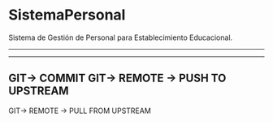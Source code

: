# SistemaPersonal
Sistema de Gestión de Personal para Establecimiento Educacional.

----------

----------



GIT-> COMMIT
GIT-> REMOTE -> PUSH TO UPSTREAM
---------------
GIT-> REMOTE -> PULL FROM UPSTREAM
